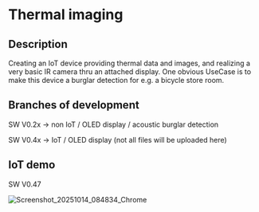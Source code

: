 # Thermal imaging

## Description

Creating an IoT device providing thermal data and images, and realizing a very basic IR camera thru an attached display. One obvious UseCase is to make this device a burglar detection for e.g. a bicycle store room. 

## Branches of development 

SW V0.2x -> non IoT / OLED display / acoustic burglar detection

SW V0.4x -> IoT / OLED display (not all files will be uploaded here)

## IoT demo 

SW V0.47

![Screenshot_20251014_084834_Chrome](https://github.com/user-attachments/assets/8ec1e7da-db65-4085-a9b4-645a841b2f6e)
